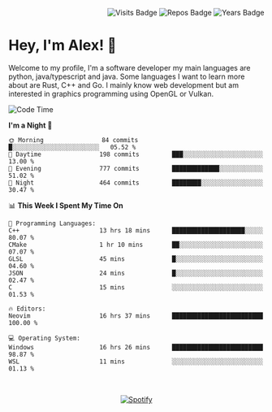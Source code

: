 <p align="right">
  <img src="https://badges.pufler.dev/visits/Alextibtab/Alextibtab" alt="Visits Badge">
  <img src="https://badges.pufler.dev/repos/Alextibtab/" alt="Repos Badge">
  <img src="https://badges.pufler.dev/years/Alextibtab/" alt="Years Badge">
</p>

<h1 align="left">Hey, I'm Alex! 💽 </h1>

Welcome to my profile, I'm a software developer my main languages are python, java/typescript and java. Some languages I want to learn more about are Rust, C++ and Go. I mainly know web development but am interested in graphics programming using OpenGL or Vulkan.

<!--START_SECTION:waka-->
![Code Time](http://img.shields.io/badge/Code%20Time-48%20hrs%2051%20mins-blue)

**I'm a Night 🦉** 

```text
🌞 Morning                84 commits          █░░░░░░░░░░░░░░░░░░░░░░░░   05.52 % 
🌆 Daytime                198 commits         ███░░░░░░░░░░░░░░░░░░░░░░   13.00 % 
🌃 Evening                777 commits         █████████████░░░░░░░░░░░░   51.02 % 
🌙 Night                  464 commits         ████████░░░░░░░░░░░░░░░░░   30.47 % 
```


📊 **This Week I Spent My Time On** 

```text
💬 Programming Languages: 
C++                      13 hrs 18 mins      ████████████████████░░░░░   80.07 % 
CMake                    1 hr 10 mins        ██░░░░░░░░░░░░░░░░░░░░░░░   07.07 % 
GLSL                     45 mins             █░░░░░░░░░░░░░░░░░░░░░░░░   04.60 % 
JSON                     24 mins             █░░░░░░░░░░░░░░░░░░░░░░░░   02.47 % 
C                        15 mins             ░░░░░░░░░░░░░░░░░░░░░░░░░   01.53 % 

🔥 Editors: 
Neovim                   16 hrs 37 mins      █████████████████████████   100.00 % 

💻 Operating System: 
Windows                  16 hrs 26 mins      █████████████████████████   98.87 % 
WSL                      11 mins             ░░░░░░░░░░░░░░░░░░░░░░░░░   01.13 % 
```


<!--END_SECTION:waka-->
&nbsp;<div align="center">
  [![Spotify](https://spotify-now-playing-wine-six.vercel.app/api/spotify?border_color=ffffff)](https://open.spotify.com/user/pmo1v2ejnt42kgp5jar5drtag)
</div>

